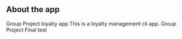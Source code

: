 ## About the app
Group Project
loyalty app
This is a loyalty management cli app.
Group Project
Final test
